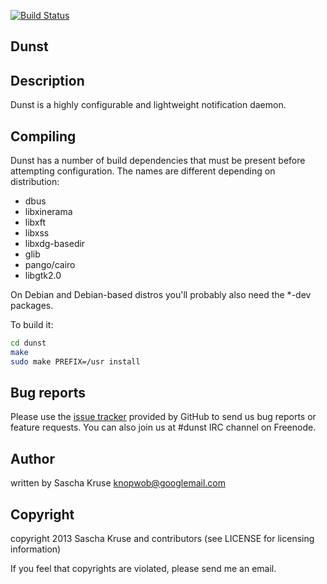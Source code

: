 [![Build Status](https://travis-ci.org/dunst-project/dunst.svg?branch=master)](https://travis-ci.org/dunst-project/dunst)

## Dunst


## Description

Dunst is a highly configurable and lightweight notification daemon.


## Compiling

Dunst has a number of build dependencies that must be present before attempting configuration. The names are different depending on distribution:

- dbus
- libxinerama
- libxft
- libxss
- libxdg-basedir
- glib
- pango/cairo
- libgtk2.0

On Debian and Debian-based distros you'll probably also need the *-dev packages.

To build it:
```bash
cd dunst
make
sudo make PREFIX=/usr install
```


## Bug reports

Please use the [issue tracker][issue-tracker] provided by GitHub to send us bug reports or feature requests. You can also join us at #dunst IRC channel on Freenode.

## Author

written by Sascha Kruse <knopwob@googlemail.com>

## Copyright

copyright 2013 Sascha Kruse and contributors (see LICENSE for licensing information)

If you feel that copyrights are violated, please send me an email.

[issue-tracker]:  https://github.com/dunst-project/dunst/issues